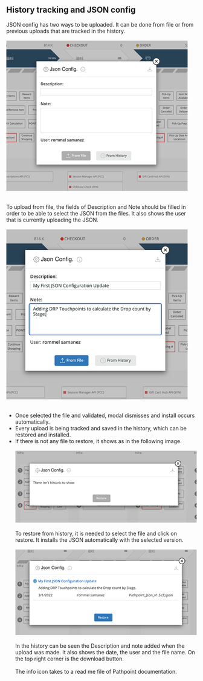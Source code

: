 ## History tracking and JSON config 

JSON config has two ways to be uploaded. It can be done from file or from previous uploads that are tracked in the history.  <br><br>
<img src="images/json_config1.png"> <br><br>
 
To upload from file, the fields of Description and Note should be filled in order to be able to select the JSON from the files. It also shows the user that is currently uploading the JSON. <br><br>
<img src="images/json_config2.png"> <br><br>
- Once selected the file and validated, modal dismisses and install occurs automatically. <br>
- Every upload is being tracked and saved in the history, which can be restored and installed. <br> 
- If there is not any file to restore, it shows as in the following image. <br><br>
<img src="images/json_config3.png"> <br><br>
To restore from history, it is needed to select the file and click on restore. It installs the JSON automatically with the selected version. <br><br>
<img src="images/json_config4.png"> <br><br>
In the history can be seen the Description and note added when the upload was made. It also shows the date, the user and the file name. On the top right corner is the download button. <br><br>
The info icon takes to a read me file of Pathpoint documentation. <br>
 
